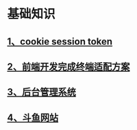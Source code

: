 # 基础知识

## [1、cookie session token](https://github.com/ReZhangxin/readme/issues/1)

## [2、前端开发完成终端适配方案](https://github.com/ReZhangxin/readme/blob/master/%E5%89%8D%E7%AB%AF%E5%BC%80%E5%8F%91%E5%AE%8C%E6%88%90%E7%BB%88%E7%AB%AF%E9%80%82%E9%85%8D%E6%96%B9%E6%A1%88.md)

## [3、后台管理系统](https://github.com/ReZhangxin/readme/blob/master/%E5%90%8E%E5%8F%B0%E7%AE%A1%E7%90%86%E7%B3%BB%E7%BB%9F.md)

## [4、斗鱼网站](https://github.com/ReZhangxin/readme/blob/master/%E6%96%97%E9%B1%BC%E7%BD%91%E7%AB%99.md)
